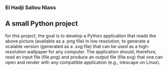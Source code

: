 ### El Hadji Saliou Niass

## A small Python project 
for this project, the goal is to develop a Python application that reads the above picture (available as a .png file) in low resolution, to generate a scalable version (generated as a .svg file) that can be used as a high-resolution wallpaper for any computer. The application should, therefore, read an input file (file.png)   and produce an output file (file.svg) that one can open and render with any compatible application (e.g., inkscape on Linux).
